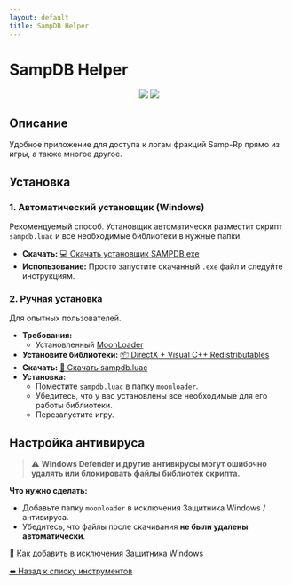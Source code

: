 ```yaml
---
layout: default
title: SampDB Helper
---
```


# SampDB Helper

<p align="center">
  <img src="https://img.shields.io/badge/status-active-brightgreen?style=flat-square">
  <img src="https://img.shields.io/badge/moonloader-supported-blue?style=flat-square">
</p>

## Описание

Удобное приложение для доступа к логам фракций Samp-Rp прямо из игры, а также многое другое.

## Установка

### 1. Автоматический установщик (Windows)

Рекомендуемый способ. Установщик автоматически разместит скрипт `sampdb.luac` и все необходимые библиотеки в нужные папки.

- **Скачать:** [💻 Скачать установщик SAMPDB.exe](https://github.com/amfeeque/samp.tools/raw/main/SampDB/SAMPDB.exe)
- **Использование:** Просто запустите скачанный `.exe` файл и следуйте инструкциям.

### 2. Ручная установка

Для опытных пользователей.

- **Требования:**
  - Установленный [MoonLoader](https://blast.hk/threads/13305/)
- **Установите библиотеки:**
   [📦 DirectX + Visual C++ Redistributables](https://github.com/amfeeque/samp.tools/raw/main/atoolsfiles/dx+vcredist.rar)
- **Скачать:** [📜 Скачать sampdb.luac](https://github.com/amfeeque/samp.tools/raw/main/SampDB/sampdb.luac)
- **Установка:**
  - Поместите `sampdb.luac` в папку `moonloader`.
  - Убедитесь, что у вас установлены все необходимые для его работы библиотеки.
  - Перезапустите игру.

## Настройка антивируса

> ⚠️ **Windows Defender и другие антивирусы могут ошибочно удалять или блокировать файлы библиотек скрипта.**

**Что нужно сделать:**
- Добавьте папку `moonloader` в исключения Защитника Windows / антивируса.
- Убедитесь, что файлы после скачивания **не были удалены автоматически**.

📖 [Как добавить в исключения Защитника Windows](https://remontka.pro/exclusions-defender-windows-10/)

[⬅️ Назад к списку инструментов](/samp.tools/)

